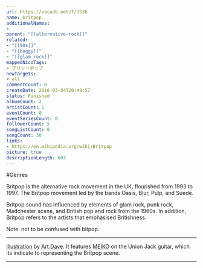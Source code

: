 ```yaml
---
url: https://vocadb.net/T/3536
name: britpop
additionalNames: 
- 
parent: "[[alternative-rock]]"
related:
- "[[90s]]"
- "[[baggy]]"
- "[[glam-rock]]"
mappedNicoTags:
- ブリットポップ
newTargets:
- all
commentCount: 0
createDate: 2016-03-04T20:49:57
status: Finished
albumCount: 2
artistCount: 1
eventCount: 0
eventSeriesCount: 0
followerCount: 5
songListCount: 0
songCount: 30
links: 
- https://en.wikipedia.org/wiki/Britpop
picture: true
descriptionLength: 603
---
```


#Genres

Britpop is the alternative rock movement in the UK, flourished from 1993 to 1997. The Britpop movement led by the bands Oasis, Blur, Pulp, and Suede.

Britpop sound has influenced by elements of glam rock, punk rock, Madchester scene, and British pop and rock from the 1960s. In addition, Britpop refers to the artists that emphasised Britishness.

Note: not to be confused with bitpop.

---
[Illustration](https://piapro.jp/t/BrAA) by [Art Dave](https://vocadb.net/Ar/41275). It features [MEIKO](https://vocadb.net/Ar/176) on the Union Jack guitar, which its indicate to representing the Britpop scene.

---

